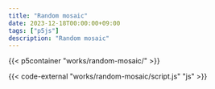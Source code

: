 ```yaml
---
title: "Random mosaic"
date: 2023-12-18T00:00:00+09:00
tags: ["p5js"]
description: "Random mosaic"
---
```


{{< p5container "works/random-mosaic/" >}}

{{< code-external "works/random-mosaic/script.js" "js" >}}
